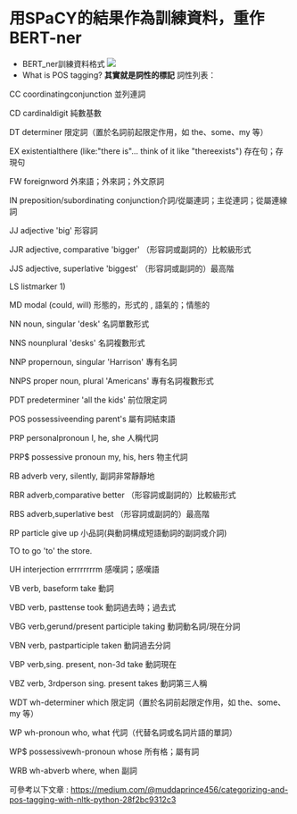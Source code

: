 # 用SPaCY的結果作為訓練資料，重作BERT-ner
* BERT_ner訓練資料格式
![](https://i.imgur.com/9S0oyWh.png)
* What is POS tagging?
**其實就是詞性的標記**
詞性列表：

CC     coordinatingconjunction 並列連詞

CD     cardinaldigit  純數基數

DT     determiner  限定詞（置於名詞前起限定作用，如 the、some、my 等）

EX     existentialthere (like:"there is"... think of it like "thereexists")   存在句；存現句

FW     foreignword  外來語；外來詞；外文原詞

IN     preposition/subordinating conjunction介詞/從屬連詞；主從連詞；從屬連線詞

JJ     adjective    'big'  形容詞

JJR    adjective, comparative 'bigger' （形容詞或副詞的）比較級形式

JJS    adjective, superlative 'biggest'  （形容詞或副詞的）最高階

LS     listmarker  1)

MD     modal (could, will) 形態的，形式的 , 語氣的；情態的

NN     noun, singular 'desk' 名詞單數形式

NNS    nounplural  'desks'  名詞複數形式

NNP    propernoun, singular     'Harrison' 專有名詞

NNPS  proper noun, plural 'Americans'  專有名詞複數形式

PDT    predeterminer      'all the kids'  前位限定詞

POS    possessiveending  parent's   屬有詞結束語

PRP    personalpronoun   I, he, she  人稱代詞

PRP$  possessive pronoun my, his, hers  物主代詞

RB     adverb very, silently, 副詞非常靜靜地

RBR    adverb,comparative better   （形容詞或副詞的）比較級形式

RBS    adverb,superlative best    （形容詞或副詞的）最高階

RP     particle     give up 小品詞(與動詞構成短語動詞的副詞或介詞)

TO     to    go 'to' the store.

UH     interjection errrrrrrrm  感嘆詞；感嘆語

VB     verb, baseform    take   動詞

VBD    verb, pasttense   took   動詞過去時；過去式

VBG    verb,gerund/present participle taking 動詞動名詞/現在分詞

VBN    verb, pastparticiple     taken 動詞過去分詞

VBP    verb,sing. present, non-3d     take 動詞現在

VBZ    verb, 3rdperson sing. present  takes   動詞第三人稱

WDT    wh-determiner      which 限定詞（置於名詞前起限定作用，如 the、some、my 等）

WP     wh-pronoun   who, what 代詞（代替名詞或名詞片語的單詞）

WP$    possessivewh-pronoun     whose  所有格；屬有詞

WRB    wh-abverb    where, when 副詞

可參考以下文章 : https://medium.com/@muddaprince456/categorizing-and-pos-tagging-with-nltk-python-28f2bc9312c3